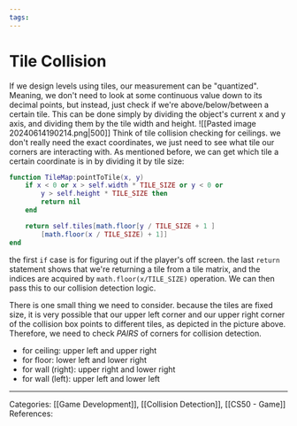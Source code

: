 ```yaml
---
tags:
---
```

# Tile Collision
If we design levels using tiles, our measurement can be "quantized". Meaning, we don't need to look at some continuous value down to its decimal points, but instead, just check if we're above/below/between a certain tile. This can be done simply by dividing the object's current x and y axis, and dividing them by the tile width and height.
![[Pasted image 20240614190214.png|500]]
Think of tile collision checking for ceilings. we don't really need the exact coordinates, we just need to see what tile our corners are interacting with. As mentioned before, we can get which tile a certain coordinate is in by dividing it by tile size:

```lua
function TileMap:pointToTile(x, y)
	if x < 0 or x > self.width * TILE_SIZE or y < 0 or 
		y > self.height * TILE_SIZE then
		return nil
	end

	return self.tiles[math.floor[y / TILE_SIZE + 1 ]
		[math.floor(x / TILE_SIZE) + 1]]
end
```
the first `if` case is for figuring out if the player's off screen. the last `return` statement shows that we're returning a tile from a tile matrix, and the indices are acquired by `math.floor(x/TILE_SIZE)` operation. We can then pass this to our collision detection logic.

There is one small thing we need to consider. because the tiles are fixed size, it is very possible that our upper left corner and our upper right corner of the collision box points to different tiles, as depicted in the picture above. Therefore, we need to check _PAIRS_ of corners for collision detection.

- for ceiling: upper left and upper right
- for floor: lower left and lower right
- for wall (right): upper right and lower right
- for wall (left): upper left and lower left

---
Categories: [[Game Development]], [[Collision Detection]], [[CS50 - Game]]
References:
